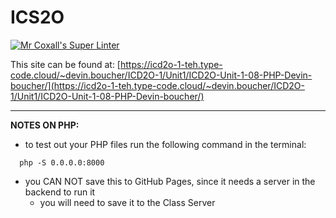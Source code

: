 # ICS2O

[![Mr Coxall's Super Linter](https://github.com/MTHS-ICD2O-1-2024/ICD2O-Unit-1-08-PHP-Devin-boucher/workflows/Mr%20Coxall's%20Super%20Linter/badge.svg)](https://github.com/MTHS-ICD2O-1-2024/ICD2O-Unit-1-08-PHP-Devin-boucher/actions)

This site can be found at: [https://icd2o-1-teh.type-code.cloud/~devin.boucher/ICD2O-1/Unit1/ICD2O-Unit-1-08-PHP-Devin-boucher/](https://icd2o-1-teh.type-code.cloud/~devin.boucher/ICD2O-1/Unit1/ICD2O-Unit-1-08-PHP-Devin-boucher/)

---

**NOTES ON PHP:**
- to test out your PHP files run the following command in the terminal:
```console
  php -S 0.0.0.0:8000
```
- you CAN NOT save this to GitHub Pages, since it needs a server in the backend to run it
  - you will need to save it to the Class Server

